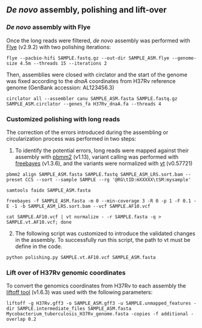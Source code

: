 ## _De novo_ assembly, polishing and lift-over

### _De novo_ assembly with Flye
Once the long reads were filtered, _de novo_ assembly was performed with [Flye](https://github.com/mikolmogorov/Flye) (v2.9.2) with two polishing iterations:

```
flye --pacbio-hifi SAMPLE.fastq.gz --out-dir SAMPLE_ASM.flye --genome-size 4.5m --threads 15 --iterations 2
```

Then, assemblies were closed with circlator and the start of the genome was fixed according to the _dnaA_ coordinates from H37Rv reference genome (GenBank accession: AL123456.3)

```
circlator all --assembler canu SAMPLE_ASM.fasta SAMPLE.fastq.gz SAMPLE_ASM.circlator --genes_fa H37Rv_dnaA.fa --threads 4
```


### Customized polishing with long reads

The correction of the errors introduced during the assembling or circularization process was performed in two steps:

1. To identify the potential errors, long reads were mapped against their assembly with [pbmm2](https://github.com/PacificBiosciences/pbmm2) (v1.13), variant calling was performed with [freebayes](https://github.com/freebayes/freebayes) (v1.3.6), and the variants were normalized with [vt](https://genome.sph.umich.edu/wiki/Vt) (v0.57721)

```
pbmm2 align SAMPLE_ASM.fasta SAMPLE.fastq SAMPLE_ASM_LRS.sort.bam --preset CCS --sort --sample SAMPLE --rg '@RG\tID:mXXXXX\tSM:mysample'

samtools faidx SAMPLE_ASM.fasta

freebayes -f SAMPLE_ASM.fasta -m 0 --min-coverage 3 -R 0 -p 1 -F 0.1 -E -1 -b SAMPLE_ASM_LRS.sort.bam --vcf SAMPLE.AF10.vcf

cat SAMPLE.AF10.vcf | vt normalize - -r SAMPLE.fasta -q > SAMPLE.vt.AF10.vcf; done
```
2. The following script was customized to introduce the validated changes in the assembly. To successfully run this script, the path to vt must be define in the code.

```
python polishing.py SAMPLE.vt.AF10.vcf SAMPLE_ASM.fasta
```


### Lift over of H37Rv genomic coordinates

To convert the genomics coordinates from H37Rv to each assembly the [liftoff tool](https://github.com/agshumate/Liftoff) (v1.6.3) was used with the following parameters:

```
liftoff -g H37Rv.gff3 -o SAMPLE_ASM.gff3 -u SAMPLE.unmapped_features -dir SAMPLE.intermediate_files SAMPLE_ASM.fasta Mycobacterium_tuberculosis_H37Rv_genome.fasta -copies -f additional -overlap 0.2
```
